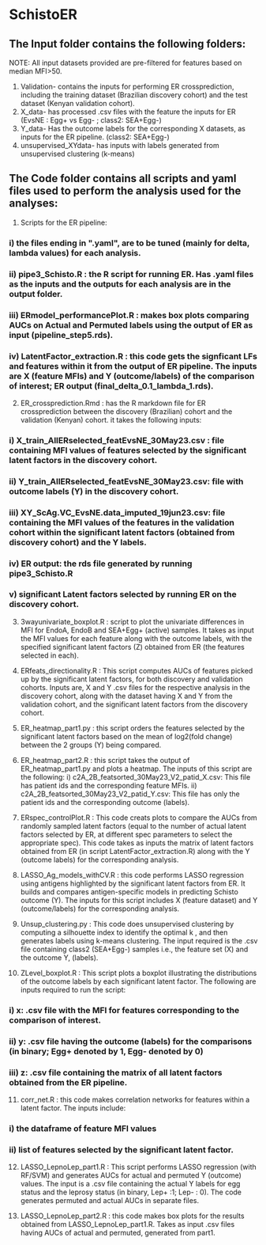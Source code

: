 # SchistoER

## The Input folder contains the following folders:
NOTE: All input datasets provided are pre-filtered for features based on median MFI>50. 

1. Validation-  contains the inputs for performing ER crossprediction, including the training dataset (Brazilian discovery cohort) and the test dataset (Kenyan validation cohort).
2. X_data- has processed .csv files with the feature the inputs for ER (EvsNE : Egg+ vs Egg- ; class2: SEA+Egg-)
3. Y_data- Has the outcome labels for the corresponding X datasets, as inputs for the ER pipeline. (class2: SEA+Egg-)
4. unsupervised_XYdata- has inputs with labels generated from unsupervised clustering (k-means)

## The Code folder contains all scripts and yaml files used to perform the analysis used for the analyses:

1. Scripts for the ER pipeline:
### i) the files ending in ".yaml", are to be tuned (mainly for delta, lambda values) for each analysis.
### ii) pipe3_Schisto.R : the R script for running ER. Has .yaml files as the inputs and the outputs for each analysis are in the output folder.
### iii) ERmodel_performancePlot.R : makes box plots comparing AUCs on Actual and Permuted labels using the output of ER as input (pipeline_step5.rds).
### iv) LatentFactor_extraction.R : this code gets the signficant LFs and features within it from the output of ER pipeline. The inputs are X (feature MFIs) and Y (outcome/labels) of the comparison of interest; ER output (final_delta_0.1_lambda_1.rds).

2. ER_crossprediction.Rmd : has the R markdown file for ER crossprediction between the discovery (Brazilian) cohort and the validation (Kenyan) cohort. 
it takes the following inputs:
### i) X_train_AllERselected_featEvsNE_30May23.csv : file containing MFI values of features selected by the significant latent factors in the discovery cohort.
### ii) Y_train_AllERselected_featEvsNE_30May23.csv: file with outcome labels (Y) in the discovery cohort.
### iii) XY_ScAg.VC_EvsNE.data_imputed_19jun23.csv: file containing the MFI values of the features in the validation cohort within the significant latent factors (obtained from discovery cohort) and the Y labels.
### iv) ER output: the rds file generated by running pipe3_Schisto.R
### v) significant Latent factors selected by running ER on the discovery cohort.


3. 3wayunivariate_boxplot.R : script to plot the univariate differences in MFI for EndoA, EndoB and SEA+Egg+ (active) samples. It takes as input the MFI values for each feature along with the outcome labels, with the specified significant latent factors (Z) obtained from ER (the features selected in each).

4. ERfeats_directionality.R : This script computes AUCs of features picked up by the significant latent factors, for both discovery and validation cohorts. Inputs are, X and Y .csv files for the respective analysis in the discovery cohort, along with the dataset having X and Y from the validation cohort, and the significant latent factors from the discovery cohort.

5. ER_heatmap_part1.py : this script orders the features selected by the significant latent factors based on the mean of log2(fold change) between the 2 groups (Y) being compared. 

6. ER_heatmap_part2.R : this script takes the output of ER_heatmap_part1.py and plots a heatmap. The inputs of this script are the following:
i) c2A_2B_featsorted_30May23_V2_patid_X.csv: This file has patient ids and the corresponding feature MFIs. 
ii) c2A_2B_featsorted_30May23_V2_patid_Y.csv: This file has only the patient ids and the corresponding outcome (labels).

7. ERspec_controlPlot.R : 
This code creats plots to compare the AUCs from randomly sampled latent factors (equal to the number of actual latent factors selected by ER, at different spec parameters to select the appropriate spec). This code takes as inputs the matrix of latent factors obtained from ER (in script LatentFactor_extraction.R) along with the Y (outcome labels) for the corresponding analysis.

8. LASSO_Ag_models_withCV.R : this code performs LASSO regression using antigens highlighted by the significant latent factors from ER. It builds and compares antigen-specific models in predicting Schisto outcome (Y). The inputs for this script includes X (feature dataset) and Y (outcome/labels) for the corresponding analysis.

9. Unsup_clustering.py : This code does unsupervised clustering by computing a silhouette index to identify the optimal k , and then generates labels using k-means clustering. The input required is the .csv file containing class2 (SEA+Egg-) samples i.e., the feature set (X) and the outcome Y, (labels). 

10. ZLevel_boxplot.R : This script plots a boxplot illustrating the distributions of the outcome labels by each significant latent factor. The following are inputs required to run the script:
### i) x: .csv file with the MFI for features corresponding to the comparison of interest.
### ii) y: .csv file having the outcome (labels) for the comparisons (in binary; Egg+ denoted by 1, Egg- denoted by 0)
### iii) z: .csv file containing the matrix of all latent factors obtained from the ER pipeline.

11. corr_net.R : this code makes correlation networks for features within a latent factor. The inputs include:
### i) the dataframe of feature MFI values
### ii) list of features selected by the significant latent factor. 


12. LASSO_LepnoLep_part1.R : This script performs LASSO regression (with RF/SVM) and generates AUCs for actual and permuted Y (outcome) values. The input is a .csv file containing the actual Y labels for egg status and the leprosy status (in binary, Lep+ :1; Lep- : 0). The code generates permuted and actual AUCs in separate files. 

13. LASSO_LepnoLep_part2.R : this code makes box plots for the results obtained from LASSO_LepnoLep_part1.R. Takes as input .csv files having AUCs of actual and permuted, generated from part1.





